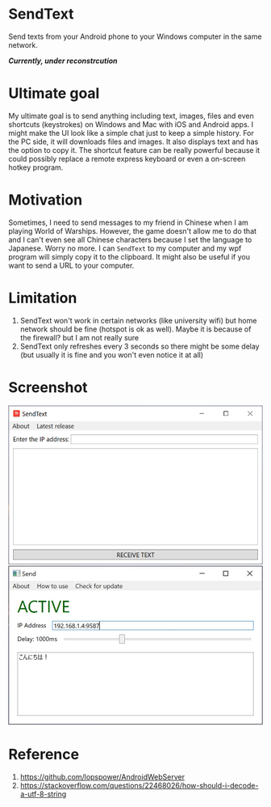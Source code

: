 # SendText
Send texts from your Android phone to your Windows computer in the same network.

***Currently, under reconstrcution***

# Ultimate goal
My ultimate goal is to send anything including text, images, files and even shortcuts (keystrokes) on Windows and Mac with iOS and Android apps. 
I might make the UI look like a simple chat just to keep a simple history. 
For the PC side, it will downloads files and images. It also displays text and has the option to copy it. 
The shortcut feature can be really powerful because it could possibly replace a remote express keyboard or even a on-screen hotkey program. 

# Motivation
Sometimes, I need to send messages to my friend in Chinese when I am playing World of Warships. However, the game doesn't allow me to do that and I can't even see all Chinese characters because I set the language to Japanese. Worry no more. I can `SendText` to my computer and my wpf program will simply copy it to the clipboard. It might also be useful if you want to send a URL to your computer. 

# Limitation
1. SendText won't work in certain networks (like university wifi) but home network should be fine (hotspot is ok as well). Maybe it is because of the firewall? but I am not really sure
2. SendText only refreshes every 3 seconds so there might be some delay (but usually it is fine and you won't even notice it at all)

# Screenshot
![The original](https://raw.githubusercontent.com/HenryQuan/Send/master/extra/screenshot.PNG)
![Work in progress](https://raw.githubusercontent.com/HenryQuan/Send/master/extra/WIP.JPG)

# Reference
1. https://github.com/lopspower/AndroidWebServer
2. https://stackoverflow.com/questions/22468026/how-should-i-decode-a-utf-8-string
